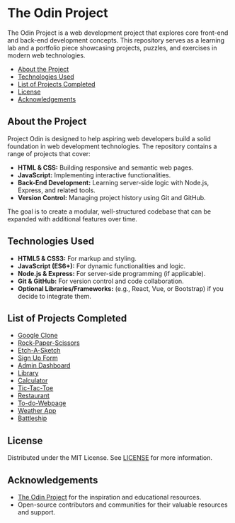 # The Odin Project

The Odin Project is a web development project that explores core front-end and back-end development concepts. This repository serves as a learning lab and a portfolio piece showcasing projects, puzzles, and exercises in modern web technologies.

<!--toc:start-->
  - [About the Project](#about-the-project)
  - [Technologies Used](#technologies-used)
  - [List of Projects Completed](#list-of-projects-completed)
  - [License](#license)
  - [Acknowledgements](#acknowledgements)
<!--toc:end-->

## About the Project

Project Odin is designed to help aspiring web developers build a solid foundation in web development technologies. The repository contains a range of projects that cover:
- **HTML & CSS:** Building responsive and semantic web pages.
- **JavaScript:** Implementing interactive functionalities.
- **Back-End Development:** Learning server-side logic with Node.js, Express, and related tools.
- **Version Control:** Managing project history using Git and GitHub.

The goal is to create a modular, well-structured codebase that can be expanded with additional features over time.


## Technologies Used

- **HTML5 & CSS3:** For markup and styling.
- **JavaScript (ES6+):** For dynamic functionalities and logic.
- **Node.js & Express:** For server-side programming (if applicable).
- **Git & GitHub:** For version control and code collaboration.
- **Optional Libraries/Frameworks:** (e.g., React, Vue, or Bootstrap) if you decide to integrate them.

## List of Projects Completed

- [Google Clone](https://nerb0.github.io/project-odin/google-home)
- [Rock-Paper-Scissors](https://nerb0.github.io/project-odin/rock-paper-scissors)
- [Etch-A-Sketch](https://nerb0.github.io/project-odin/etch-a-sketch)
- [Sign Up Form](https://nerb0.github.io/project-odin/sign-up-form)
- [Admin Dashboard](https://nerb0.github.io/project-odin/admin-dashboard)
- [Library](https://nerb0.github.io/project-odin/library)
- [Calculator](https://nerb0.github.io/project-odin/calculator)
- [Tic-Tac-Toe](https://nerb0.github.io/project-odin/tic-tac)
- [Restaurant](https://nerb0.github.io/project-odin/restaurant)
- [To-do-Webpage](https://nerb0.github.io/project-odin/to-do-list)
- [Weather App](https://nerb0.github.io/project-odin/weather-api)
- [Battleship](https://nerb0.github.io/project-odin/battleship)

## License

Distributed under the MIT License. See [LICENSE](LICENSE) for more information.

## Acknowledgements

- [The Odin Project](https://www.theodinproject.com/) for the inspiration and educational resources.
- Open-source contributors and communities for their valuable resources and support.

